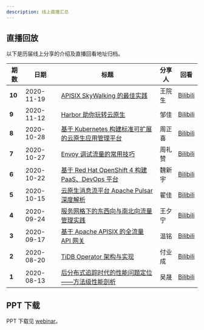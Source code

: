 ```yaml
---
description: 线上直播汇总
---
```


## 直播回放

以下是历届线上分享的介绍及直播回看地址归档。

| **期数** | **日期**   | **标题**                                                     | **分享人** | **回看**                                                 |
| -------- | ---------- | ------------------------------------------------------------ | ---------- | -------------------------------------------------------- |
| **10**   | 2020-11-19 | [APISIX SkyWalking 的最佳实践](https://mp.weixin.qq.com/s/pc_f3UrHt6MOf4o5jFeh4g) | 王院生     | [Bilibili](https://www.bilibili.com/video/BV1rA411x7vB)  |
| **9**    | 2020-11-12 | [Harbor 助你玩转云原生](https://mp.weixin.qq.com/s/9zuCVBaC9fXmHSdiqymT5Q) | 邹佳       | [Bilibili](https://www.bilibili.com/video/BV17y4y167dP)  |
| **8**    | 2020-10-28 | [基于 Kubernetes 构建标准可扩展的云原生应用管理平台](https://mp.weixin.qq.com/s/WFyvzKLCNzCe5dZ1IEKXJw) | 周正喜     | [Bilibili](https://www.bilibili.com/video/BV1r5411L7Qr)  |
| **7**    | 2020-10-27 | [Envoy 调试流量的常用技巧](https://mp.weixin.qq.com/s/he1QPcdPIm5IseoCMTaZaw) | 周礼赞     | [Bilibili](https://www.bilibili.com/video/BV1Qa411A7hF)  |
| **6**    | 2020-10-22 | [基于 Red Hat OpenShift 4 构建 PaaS、DevOps 平台](https://mp.weixin.qq.com/s/Mx2wbAvK4DVcHAz9olhO4A) | 魏新宇     | [Bilibili](https://www.bilibili.com/video/BV19p4y1k7yA)  |
| **5**    | 2020-10-15 | [云原生消息流平台 Apache Pulsar 深度解析](https://mp.weixin.qq.com/s/1Iq53A-WhWneBAQ2Jz0r_A) | 翟佳       | [Bilibili](https://www.bilibili.com/video/BV1tV41127PD/) |
| **4**    | 2020-09-24 | [服务网格下的东西向与南北向流量管理实践](https://mp.weixin.qq.com/s/YMgIX7Swka6_viQ1lGErGg) | 王夕宁     | [Bilibili](https://www.bilibili.com/video/BV1Gp4y1Y7ex)  |
| **3**    | 2020-09-17 | [基于 Apache APISIX 的全流量 API 网关](https://mp.weixin.qq.com/s/p8__ZXzOANRD4RkmcuegXA) | 温铭       | [Bilibili](https://www.bilibili.com/video/BV1Gt4y1q7qC)  |
| **2**    | 2020-08-20 | [TiDB Operator 架构与实现](https://mp.weixin.qq.com/s/csvunkyScbzV1E3ypCTOZA) | 付业成     | [Bilibili](https://www.bilibili.com/video/BV1Zt4y1U74M)  |
| **1**    | 2020-08-13 | [后分布式追踪时代的性能问题定位——方法级性能剖析](https://mp.weixin.qq.com/s/-i-KP5JTd1mUiMMK0gVRDA) | 吴晟       | [Bilibili](https://www.bilibili.com/video/BV1D541187kC)  |

## PPT 下载

PPT 下载见 [webinar](https://github.com/cloudnativeto/academy/tree/master/webinar/)。